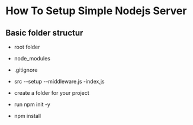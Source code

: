 # How To Setup Simple Nodejs Server
## Basic folder structur

- root folder
- node_modules
- .gitignore
- src
  --setup
  --middleware.js
  -index,js

- create a folder for your project
- run npm init -y
- npm install